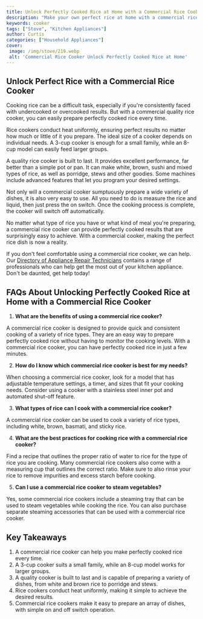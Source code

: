 ```yaml
---
title: Unlock Perfectly Cooked Rice at Home with a Commercial Rice Cooker
description: "Make your own perfect rice at home with a commercial rice cooker Learn how to choose the right cooker for your needs and how to get perfect results every time"
keywords: cooker
tags: ["Stove", "Kitchen Appliances"]
author: Curtis
categories: ["Household Appliances"]
cover: 
 image: /img/stove/219.webp
 alt: 'Commercial Rice Cooker Unlock Perfectly Cooked Rice at Home'
---
```

## Unlock Perfect Rice with a Commercial Rice Cooker
Cooking rice can be a difficult task, especially if you're consistently faced with undercooked or overcooked results. But with a commercial quality rice cooker, you can easily prepare perfectly cooked rice every time.

Rice cookers conduct heat uniformly, ensuring perfect results no matter how much or little of it you prepare. The ideal size of a cooker depends on individual needs. A 3-cup cooker is enough for a small family, while an 8-cup model can easily feed larger groups.

A quality rice cooker is built to last. It provides excellent performance, far better than a simple pot or pan. It can make white, brown, sushi and mixed types of rice, as well as porridge, stews and other goodies. Some machines include advanced features that let you program your desired settings.

Not only will a commercial cooker sumptuously prepare a wide variety of dishes, it is also very easy to use. All you need to do is measure the rice and liquid, then just press the on switch. Once the cooking process is complete, the cooker will switch off automatically.

No matter what type of rice you have or what kind of meal you're preparing, a commercial rice cooker can provide perfectly cooked results that are surprisingly easy to achieve. With a commercial cooker, making the perfect rice dish is now a reality.

If you don't feel comfortable using a commercial rice cooker, we can help. Our [Directory of Appliance Repair Technicians](./pages/appliance-repair-technicians) contains a range of professionals who can help get the most out of your kitchen appliance. Don't be daunted, get help today!

## FAQs About Unlocking Perfectly Cooked Rice at Home with a Commercial Rice Cooker

1. **What are the benefits of using a commercial rice cooker?** 

A commercial rice cooker is designed to provide quick and consistent cooking of a variety of rice types. They are an easy way to prepare perfectly cooked rice without having to monitor the cooking levels. With a commercial rice cooker, you can have perfectly cooked rice in just a few minutes.

2. **How do I know which commercial rice cooker is best for my needs?**

When choosing a commercial rice cooker, look for a model that has adjustable temperature settings, a timer, and sizes that fit your cooking needs. Consider using a cooker with a stainless steel inner pot and automated shut-off feature. 

3. **What types of rice can I cook with a commercial rice cooker?**

A commercial rice cooker can be used to cook a variety of rice types, including white, brown, basmati, and sticky rice. 

4. **What are the best practices for cooking rice with a commercial rice cooker?**

Find a recipe that outlines the proper ratio of water to rice for the type of rice you are cooking. Many commercial rice cookers also come with a measuring cup that outlines the correct ratio. Make sure to also rinse your rice to remove impurities and excess starch before cooking. 

5. **Can I use a commercial rice cooker to steam vegetables?**

Yes, some commercial rice cookers include a steaming tray that can be used to steam vegetables while cooking the rice. You can also purchase separate steaming accessories that can be used with a commercial rice cooker.

## Key Takeaways
1. A commercial rice cooker can help you make perfectly cooked rice every time.
2. A 3-cup cooker suits a small family, while an 8-cup model works for larger groups.
3. A quality cooker is built to last and is capable of preparing a variety of dishes, from white and brown rice to porridge and stews.
4. Rice cookers conduct heat uniformly, making it simple to achieve the desired results.
5. Commercial rice cookers make it easy to prepare an array of dishes, with simple on and off switch operation.
